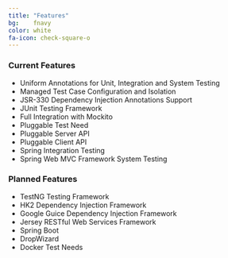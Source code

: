 ```yaml
---
title: "Features"
bg:    fnavy
color: white
fa-icon: check-square-o
---
```


### Current Features
- Uniform Annotations for Unit, Integration and System Testing
- Managed Test Case Configuration and Isolation
- JSR-330 Dependency Injection Annotations Support
- JUnit Testing Framework
- Full Integration with Mockito
- Pluggable Test Need
- Pluggable Server API
- Pluggable Client API
- Spring Integration Testing
- Spring Web MVC Framework System Testing

### Planned Features
- TestNG Testing Framework
- HK2 Dependency Injection Framework
- Google Guice Dependency Injection Framework
- Jersey RESTful Web Services Framework
- Spring Boot
- DropWizard
- Docker Test Needs

